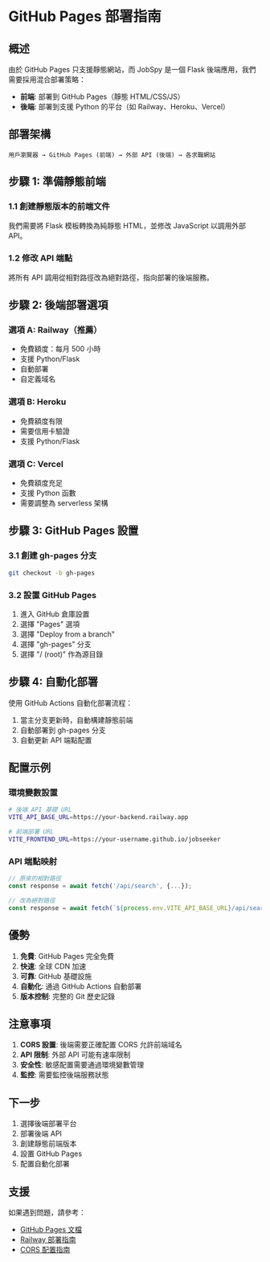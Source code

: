 # GitHub Pages 部署指南

## 概述

由於 GitHub Pages 只支援靜態網站，而 JobSpy 是一個 Flask 後端應用，我們需要採用混合部署策略：

- **前端**: 部署到 GitHub Pages（靜態 HTML/CSS/JS）
- **後端**: 部署到支援 Python 的平台（如 Railway、Heroku、Vercel）

## 部署架構

```
用戶瀏覽器 → GitHub Pages (前端) → 外部 API (後端) → 各求職網站
```

## 步驟 1: 準備靜態前端

### 1.1 創建靜態版本的前端文件

我們需要將 Flask 模板轉換為純靜態 HTML，並修改 JavaScript 以調用外部 API。

### 1.2 修改 API 端點

將所有 API 調用從相對路徑改為絕對路徑，指向部署的後端服務。

## 步驟 2: 後端部署選項

### 選項 A: Railway（推薦）
- 免費額度：每月 500 小時
- 支援 Python/Flask
- 自動部署
- 自定義域名

### 選項 B: Heroku
- 免費額度有限
- 需要信用卡驗證
- 支援 Python/Flask

### 選項 C: Vercel
- 免費額度充足
- 支援 Python 函數
- 需要調整為 serverless 架構

## 步驟 3: GitHub Pages 設置

### 3.1 創建 gh-pages 分支
```bash
git checkout -b gh-pages
```

### 3.2 設置 GitHub Pages
1. 進入 GitHub 倉庫設置
2. 選擇 "Pages" 選項
3. 選擇 "Deploy from a branch"
4. 選擇 "gh-pages" 分支
5. 選擇 "/ (root)" 作為源目錄

## 步驟 4: 自動化部署

使用 GitHub Actions 自動化部署流程：

1. 當主分支更新時，自動構建靜態前端
2. 自動部署到 gh-pages 分支
3. 自動更新 API 端點配置

## 配置示例

### 環境變數設置
```bash
# 後端 API 基礎 URL
VITE_API_BASE_URL=https://your-backend.railway.app

# 前端部署 URL
VITE_FRONTEND_URL=https://your-username.github.io/jobseeker
```

### API 端點映射
```javascript
// 原來的相對路徑
const response = await fetch('/api/search', {...});

// 改為絕對路徑
const response = await fetch(`${process.env.VITE_API_BASE_URL}/api/search`, {...});
```

## 優勢

1. **免費**: GitHub Pages 完全免費
2. **快速**: 全球 CDN 加速
3. **可靠**: GitHub 基礎設施
4. **自動化**: 通過 GitHub Actions 自動部署
5. **版本控制**: 完整的 Git 歷史記錄

## 注意事項

1. **CORS 設置**: 後端需要正確配置 CORS 允許前端域名
2. **API 限制**: 外部 API 可能有速率限制
3. **安全性**: 敏感配置需要通過環境變數管理
4. **監控**: 需要監控後端服務狀態

## 下一步

1. 選擇後端部署平台
2. 部署後端 API
3. 創建靜態前端版本
4. 設置 GitHub Pages
5. 配置自動化部署

## 支援

如果遇到問題，請參考：
- [GitHub Pages 文檔](https://docs.github.com/en/pages)
- [Railway 部署指南](https://docs.railway.app/)
- [CORS 配置指南](https://developer.mozilla.org/en-US/docs/Web/HTTP/CORS)
